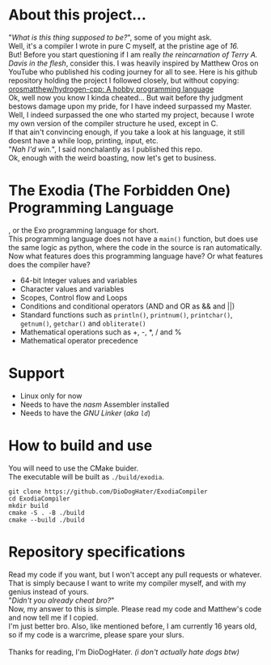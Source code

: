 # About this project...
"*What is this thing supposed to be?*", some of you might ask.\
Well, it's a compiler I wrote in pure C myself, at the pristine age of *16.*\
But! Before you start questioning if I am really *the reincarnation of Terry A. Davis in the flesh*, consider this.
I was heavily inspired by Matthew Oros on YouTube who published his coding journey for all to see.
Here is his github repository holding the project I followed closely, but without copying:\
[orosmatthew/hydrogen-cpp: A hobby programming language](https://github.com/orosmatthew/hydrogen-cpp)\
Ok, well now you know I kinda cheated... But wait before thy judgment bestows damage upon my pride, for I have indeed surpassed my Master.\
Well, I indeed surpassed the one who started my project, because I wrote my own version of the compiler structure he used, except in C.\
If that ain't convincing enough, if you take a look at his language, it still doesnt have a while loop, printing, input, etc.\
"*Nah I'd win.*", I said nonchalantly as I published this repo.\
Ok, enough with the weird boasting, now let's get to business.

# The Exodia (The Forbidden One) Programming Language
, or the Exo programming language for short.\
This programming language does not have a `main()` function, but does use the same logic as python, where the code in the source is ran automatically.\
Now what features does this programming language have? Or what features does the compiler have?
- 64-bit Integer values and variables
- Character values and variables
- Scopes, Control flow and Loops
- Conditions and conditional operators (AND and OR as && and ||)
- Standard functions such as `println()`, `printnum()`, `printchar()`, `getnum()`, `getchar()` and `obliterate()`
- Mathematical operations such as +, -, \*, \/ and %
- Mathematical operator precedence

# Support
- Linux only for now
- Needs to have the *nasm* Assembler installed
- Needs to have the *GNU Linker* (*aka `ld`*)

# How to build and use
You will need to use the CMake buider.\
The executable will be built as `./build/exodia`.
```
git clone https://github.com/DioDogHater/ExodiaCompiler
cd ExodiaCompiler
mkdir build
cmake -S . -B ./build
cmake --build ./build
```

# Repository specifications
Read my code if you want, but I won't accept any pull requests or whatever.
That is simply because I want to write my compiler myself, and with my genius instead of yours.\
"*Didn't you already cheat bro?*"\
Now, my answer to this is simple. Please read my code and Matthew's code and now tell me if I copied.\
I'm just better bro. Also, like mentioned before, I am currently 16 years old, so if my code is a warcrime, please spare your slurs.\
\
Thanks for reading, I'm DioDogHater. *(i don't actually hate dogs btw)*